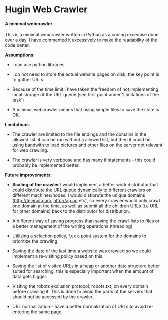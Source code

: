 # Hugin Web Crawler

#### A minimal webcrawler

This is a minimal webcrawler written in Python as a coding excercise done over a day. I have commented it excessively to make the readability of the code better. 

__Assumptions__:

* I can use python libraries

* I do not need to store the actual website pages on disk, the key point is to gather URLs

* Because of the time limit i have taken the freedom of not implementing local storage of the URL queue (see first point under 'Limitations of the task')

* A minimal webcrawler means that using simple files to save the state is OK.

__Limitations__:
	
* The crawler are limited to the file endings and the domains in the allowed list, it can be run without a allowed list, but then it could be using bandwith to load pictures and other files on the server not relevant for web crawling.
	
* The crawler is very verboose and has many if statements - this could probably be implemented better.

__Future improvements__:

* __Scaling of the crawler__ I would implement a better work distributor that could distribute the URL queue dynamically to different crawlers on different machines/nodes. I would distibrute the unique domains (http://telenor.com, http://ap.no etc), so every crawler would only crawl one domain at the time, as well as submit all the children URLs (i.e URL for other domains) back to the distributor for distribution.

* A different way of saving progress than saving the crawl-lists to files or a better management of the writing operations (threading)

* Utilizing a selection policy, f.ex a point system for the domains to prioritize the crawling.

* Saving the date of the last time a website was crawled so we could implement a re-visiting policy based on this.

* Saving the list of visited URLs in a heap or another data structure better suited for searching, this is especially important when the amount of data gets bigger.

* Visiting the robots exclusion protocol, robots.txt, on every domain before crawling it. This is done to avoid the parts of the servers that should not be accessed by the crawler.

* URL normalization - have a better normalization of URLs to avoid re-entering the same page.



